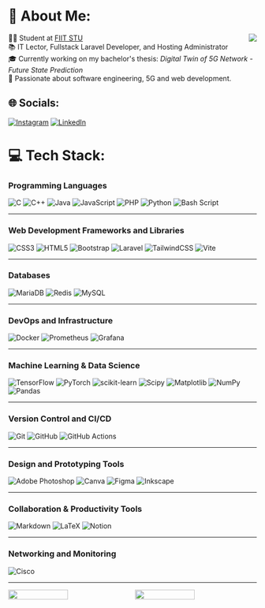 # 💫 About Me:

<div align="top">
  <img align="right" src="https://github-readme-streak-stats-eight.vercel.app?user=xtruhlar&theme=transparent&hide_border=true&date_format=j%20M%5B%20Y%5D&card_width=300&card_height=190&hide_total_contributions=true&hide_longest_streak=true" />
</div>

👨‍💻 Student at [FIIT STU](https://www.fiit.stuba.sk/)  <br>
📚 IT Lector, Fullstack Laravel Developer, and Hosting Administrator  <br>
🎓 Currently working on my bachelor's thesis: *Digital Twin of 5G Network - Future State Prediction*  <br>
🚀 Passionate about software engineering, 5G and web development. <br>



## 🌐 Socials:
[![Instagram](https://img.shields.io/badge/Instagram-%23E4405F.svg?logo=Instagram&logoColor=white)](https://instagram.com/_davidtruhlar) [![LinkedIn](https://img.shields.io/badge/LinkedIn-%230077B5.svg?logo=linkedin&logoColor=white)](https://linkedin.com/in/david-truhlar) 

# 💻 Tech Stack:
### **Programming Languages**
![C](https://img.shields.io/badge/c-%2300599C.svg?style=flat&logo=c&logoColor=white) ![C++](https://img.shields.io/badge/c++-%2300599C.svg?style=flat&logo=c%2B%2B&logoColor=white) ![Java](https://img.shields.io/badge/java-%23ED8B00.svg?style=flat&logo=openjdk&logoColor=white) ![JavaScript](https://img.shields.io/badge/javascript-%23323330.svg?style=flat&logo=javascript&logoColor=%23F7DF1E) ![PHP](https://img.shields.io/badge/php-%23777BB4.svg?style=flat&logo=php&logoColor=white) ![Python](https://img.shields.io/badge/python-3670A0?style=flat&logo=python&logoColor=ffdd54) ![Bash Script](https://img.shields.io/badge/bash_script-%23121011.svg?style=flat&logo=gnu-bash&logoColor=white)

---

### **Web Development Frameworks and Libraries**
![CSS3](https://img.shields.io/badge/css3-%231572B6.svg?style=flat&logo=css3&logoColor=white) ![HTML5](https://img.shields.io/badge/html5-%23E34F26.svg?style=flat&logo=html5&logoColor=white) ![Bootstrap](https://img.shields.io/badge/bootstrap-%238511FA.svg?style=flat&logo=bootstrap&logoColor=white) ![Laravel](https://img.shields.io/badge/laravel-%23FF2D20.svg?style=flat&logo=laravel&logoColor=white) ![TailwindCSS](https://img.shields.io/badge/tailwindcss-%2338B2AC.svg?style=flat&logo=tailwind-css&logoColor=white) ![Vite](https://img.shields.io/badge/vite-%23646CFF.svg?style=flat&logo=vite&logoColor=white) 

---

### **Databases**
![MariaDB](https://img.shields.io/badge/MariaDB-003545?style=flat&logo=mariadb&logoColor=white) ![Redis](https://img.shields.io/badge/redis-%23DD0031.svg?style=flat&logo=redis&logoColor=white) ![MySQL](https://img.shields.io/badge/mysql-4479A1.svg?style=flat&logo=mysql&logoColor=white) 

---

### **DevOps and Infrastructure**
![Docker](https://img.shields.io/badge/docker-%230db7ed.svg?style=flat&logo=docker&logoColor=white) ![Prometheus](https://img.shields.io/badge/Prometheus-E6522C?style=flat&logo=Prometheus&logoColor=white) ![Grafana](https://img.shields.io/badge/grafana-%23F46800.svg?style=flat&logo=grafana&logoColor=white)

---

### **Machine Learning & Data Science**
![TensorFlow](https://img.shields.io/badge/TensorFlow-%23FF6F00.svg?style=flat&logo=TensorFlow&logoColor=white) ![PyTorch](https://img.shields.io/badge/PyTorch-%23EE4C2C.svg?style=flat&logo=PyTorch&logoColor=white) ![scikit-learn](https://img.shields.io/badge/scikit--learn-%23F7931E.svg?style=flat&logo=scikit-learn&logoColor=white) ![Scipy](https://img.shields.io/badge/SciPy-%230C55A5.svg?style=flat&logo=scipy&logoColor=%white) ![Matplotlib](https://img.shields.io/badge/Matplotlib-%23ffffff.svg?style=flat&logo=Matplotlib&logoColor=black) ![NumPy](https://img.shields.io/badge/numpy-%23013243.svg?style=flat&logo=numpy&logoColor=white) ![Pandas](https://img.shields.io/badge/pandas-%23150458.svg?style=flat&logo=pandas&logoColor=white) 

---

### **Version Control and CI/CD**
![Git](https://img.shields.io/badge/git-%23F05033.svg?style=flat&logo=git&logoColor=white) ![GitHub](https://img.shields.io/badge/github-%23121011.svg?style=flat&logo=github&logoColor=white) ![GitHub Actions](https://img.shields.io/badge/github%20actions-%232671E5.svg?style=flat&logo=githubactions&logoColor=white)

---

### **Design and Prototyping Tools**
![Adobe Photoshop](https://img.shields.io/badge/adobe%20photoshop-%2331A8FF.svg?style=flat&logo=adobe%20photoshop&logoColor=white) ![Canva](https://img.shields.io/badge/Canva-%2300C4CC.svg?style=flat&logo=Canva&logoColor=white) ![Figma](https://img.shields.io/badge/figma-%23F24E1E.svg?style=flat&logo=figma&logoColor=white) ![Inkscape](https://img.shields.io/badge/Inkscape-e0e0e0?style=flat&logo=inkscape&logoColor=080A13) 

---

### **Collaboration & Productivity Tools**
![Markdown](https://img.shields.io/badge/markdown-%23000000.svg?style=flat&logo=markdown&logoColor=white) ![LaTeX](https://img.shields.io/badge/latex-%23008080.svg?style=flat&logo=latex&logoColor=white) ![Notion](https://img.shields.io/badge/Notion-%23000000.svg?style=flat&logo=notion&logoColor=white)

---

### **Networking and Monitoring**
![Cisco](https://img.shields.io/badge/cisco-%23049fd9.svg?style=flat&logo=cisco&logoColor=black)

---

<div style="display: flex; justify-content: space-between;">
  <img width="49%" src="https://github-readme-stats.vercel.app/api?username=xtruhlar&theme=dark&hide_border=true&include_all_commits=false&count_private=true" />
  
  <img width="49%" src="https://github-readme-stats.vercel.app/api/top-langs/?username=xtruhlar&theme=dark&hide_border=true&include_all_commits=false&count_private=true&layout=compact" />
</div>
